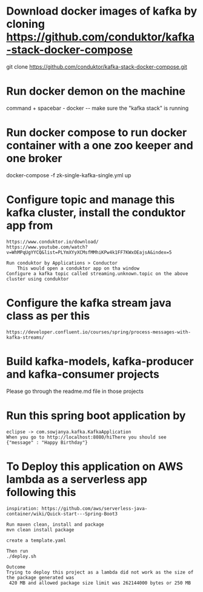 # Download docker images of kafka by cloning https://github.com/conduktor/kafka-stack-docker-compose
  git clone https://github.com/conduktor/kafka-stack-docker-compose.git
  
# Run docker demon on the machine 
  command + spacebar - docker -- make sure the "kafka stack" is running 

# Run docker compose to run docker container with a one zoo keeper and one broker
  docker-compose -f zk-single-kafka-single.yml up

# Configure topic and manage this kafka cluster, install the conduktor app from 
    https://www.conduktor.io/download/
    https://www.youtube.com/watch?v=WhMPqUgYYCQ&list=PLYmXYyXCMsfMMhiKPw4k1FF7KWxOEajsA&index=5
    
    Run conduktor by Applications > Conductor
    	This would open a conduktor app on tha window 
    Configure a kafka topic called streaming.unknown.topic on the above cluster using conduktor


# Configure the kafka stream java class as per this 
	https://developer.confluent.io/courses/spring/process-messages-with-kafka-streams/    
	

# Build kafka-models, kafka-producer and kafka-consumer projects
   Please go through the readme.md file in those projects

	
# Run this spring boot application by
	eclipse -> com.sowjanya.kafka.KafkaApplication	
	When you go to http://localhost:8080/hiThere you should see
	{"message" : "Happy Birthday"}
	
# To Deploy this application on AWS lambda as a serverless app following this
	inspiration: https://github.com/aws/serverless-java-container/wiki/Quick-start---Spring-Boot3
	
	Run maven clean, install and package
	mvn clean install package
	
	create a template.yaml
	
	Then run 
	./deploy.sh
	
	Outcome
	Trying to deploy this project as a lambda did not work as the size of the package generated was 
	 420 MB and allowed package size limit was 262144000 bytes or 250 MB
	 


	